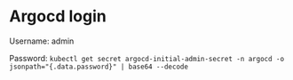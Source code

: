 # Argocd login

Username: admin

Password: `kubectl get secret argocd-initial-admin-secret -n argocd -o jsonpath="{.data.password}" | base64 --decode`
